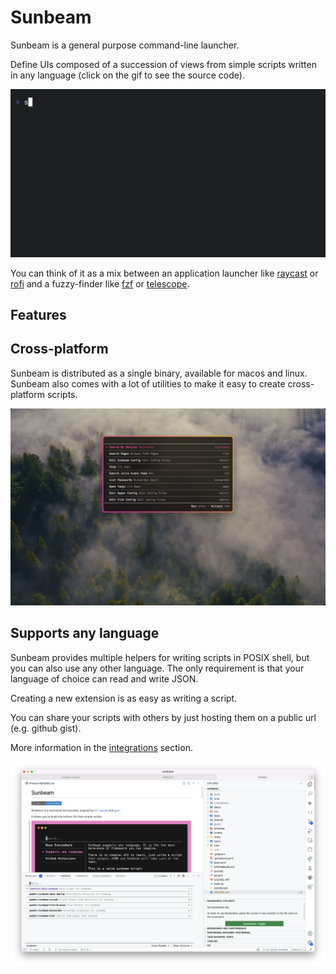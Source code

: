 # Sunbeam

Sunbeam is a general purpose command-line launcher.

Define UIs composed of a succession of views from simple scripts written in any language (click on the gif to see the source code).

<p align="center" style="text-align: center">
  <a href="https://github.com/pomdtr/sunbeam/tree/main/extensions/github.ts">
    <img src="./website/frontend/public/demo.gif">
  </a>
</p>

You can think of it as a mix between an application launcher like [raycast](https://raycast.com) or [rofi](https://github.com/davatorium/rofi) and a fuzzy-finder like [fzf](https://github.com/junegunn/fzf) or [telescope](https://github.com/nvim-telescope/telescope.nvim).

## Features

## Cross-platform

Sunbeam is distributed as a single binary, available for macos and linux. Sunbeam also comes with a lot of utilities to make it easy to create cross-platform scripts.

![sunbeam running in hyper](./website/frontend/assets/hyper.jpeg)

## Supports any language

Sunbeam provides multiple helpers for writing scripts in POSIX shell, but you can also use any other language.
The only requirement is that your language of choice can read and write JSON.

Creating a new extension is as easy as writing a script.

You can share your scripts with others by just hosting them on a public url (e.g. github gist).

More information in the [integrations](https://pomdtr.github.io/sunbeam/book/user-guide/integrations.html) section.

![sunbeam running in vscode](./website/frontend/assets/vscode.png)
